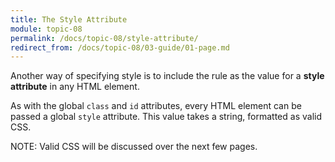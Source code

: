 ```yaml
---
title: The Style Attribute
module: topic-08
permalink: /docs/topic-08/style-attribute/
redirect_from: /docs/topic-08/03-guide/01-page.md
---
```


<div class="divider-heading"></div>

Another way of specifying style is to include the rule as the value for a **style attribute** in any HTML element.

As with the global `class` and `id` attributes, every HTML element can be passed a global `style` attribute. This value takes a string, formatted as valid CSS.

<span class="label label-info">NOTE:</span> Valid CSS will be discussed over the next few pages.

<div class="codepen-embed">
  <p data-height="600" data-theme-id="30567" data-slug-hash="XeyVwO" data-default-tab="html,result" data-user="Media-Ed-Online" data-embed-version="2" data-pen-title="Topic-07: Where to Style Pt. 1" class="codepen"></p>
</div>
